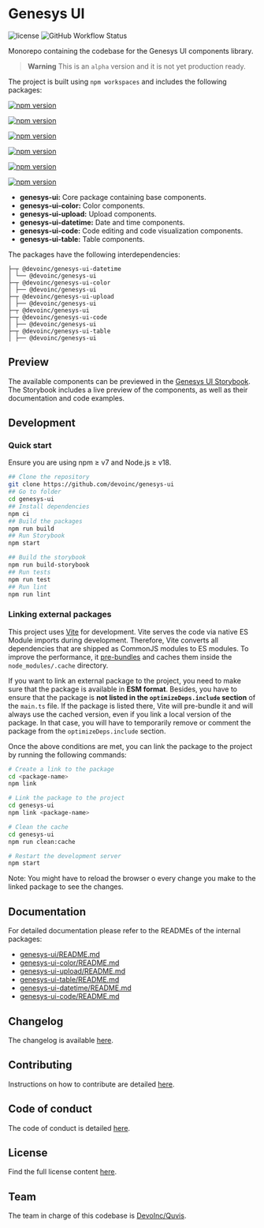 # Genesys UI

![license](https://img.shields.io/github/license/devoinc/genesys-ui)
![GitHub Workflow Status](https://img.shields.io/github/actions/workflow/status/devoinc/genesys-ui/ci.yml)

Monorepo containing the codebase for the Genesys UI components library.

> **Warning**
> This is an `alpha` version and it is not yet production ready.

The project is built using `npm workspaces` and includes the following packages:

[![npm version](https://img.shields.io/npm/v/@devoinc/genesys-ui/latest?label=%40devoinc%2Fgenesys-ui@latest)](https://www.npmjs.com/package/@devoinc/genesys-ui)

[![npm version](https://img.shields.io/npm/v/@devoinc/genesys-ui-color/latest?label=%40devoinc%2Fgenesys-ui-color@latest)](https://www.npmjs.com/package/@devoinc/genesys-ui-color)

[![npm version](https://img.shields.io/npm/v/@devoinc/genesys-ui-upload/latest?label=%40devoinc%2Fgenesys-ui-upload@latest)](https://www.npmjs.com/package/@devoinc/genesys-ui-upload)

[![npm version](https://img.shields.io/npm/v/@devoinc/genesys-ui-datetime/latest?label=%40devoinc%2Fgenesys-ui-datetime@latest)](https://www.npmjs.com/package/@devoinc/genesys-ui-datetime)

[![npm version](https://img.shields.io/npm/v/@devoinc/genesys-ui-code/latest?label=%40devoinc%2Fgenesys-ui-code@latest)](https://www.npmjs.com/package/@devoinc/genesys-ui-code)

[![npm version](https://img.shields.io/npm/v/@devoinc/genesys-ui-table/latest?label=%40devoinc%2Fgenesys-ui-table@latest)](https://www.npmjs.com/package/@devoinc/genesys-ui-table)

- **genesys-ui:** Core package containing base components.
- **genesys-ui-color:** Color components.
- **genesys-ui-upload:** Upload components.
- **genesys-ui-datetime:** Date and time components.
- **genesys-ui-code:** Code editing and code visualization components.
- **genesys-ui-table:** Table components.

The packages have the following interdependencies:

```
├─┬ @devoinc/genesys-ui-datetime
│ └── @devoinc/genesys-ui
├─┬ @devoinc/genesys-ui-color
│ ├── @devoinc/genesys-ui
├─┬ @devoinc/genesys-ui-upload
│ ├── @devoinc/genesys-ui
├─┬ @devoinc/genesys-ui
├─┬ @devoinc/genesys-ui-code
│ ├── @devoinc/genesys-ui
├─┬ @devoinc/genesys-ui-table
│ ├── @devoinc/genesys-ui
```

## Preview

The available components can be previewed in the [Genesys UI Storybook](https://devoinc.github.io/genesys-ui/).
The Storybook includes a live preview of the components, as well as their documentation and code examples.

## Development

### Quick start

Ensure you are using npm &ge; v7 and Node.js &ge; v18.

```sh
## Clone the repository
git clone https://github.com/devoinc/genesys-ui
## Go to folder
cd genesys-ui
## Install dependencies
npm ci
## Build the packages
npm run build
## Run Storybook
npm start

## Build the storybook
npm run build-storybook
## Run tests
npm run test
## Run lint
npm run lint
```

### Linking external packages

This project uses [Vite](https://vitejs.dev/) for development. Vite serves the code via native
ES Module imports during development. Therefore, Vite converts all dependencies that are shipped
as CommonJS modules to ES modules. To improve the performance, it
[pre-bundles](https://vitejs.dev/guide/dep-pre-bundling.html) and caches them
inside the `node_modules/.cache` directory.

If you want to link an external package to the project, you need to make sure that the package is available in **ESM format**. Besides, you have to ensure that the package is **not listed in the `optimizeDeps.include` section** of the `main.ts` file. If the package is listed there, Vite will pre-bundle it and will always use the cached version, even if you link a local version of the package. In that case, you will have to temporarily remove or comment the package from the `optimizeDeps.include` section.

Once the above conditions are met, you can link the package to the project by running the following commands:

```sh
# Create a link to the package
cd <package-name>
npm link

# Link the package to the project
cd genesys-ui
npm link <package-name>

# Clean the cache 
cd genesys-ui
npm run clean:cache

# Restart the development server
npm start

```

Note: You might have to reload the browser o every change you make to the linked package to see the changes.


## Documentation

For detailed documentation please refer to the READMEs of the internal packages:

- [genesys-ui/README.md](./packages/core/README.md)
- [genesys-ui-color/README.md](./packages/color/README.md)
- [genesys-ui-upload/README.md](./packages/upload/README.md)
- [genesys-ui-table/README.md](./packages/table/README.md)
- [genesys-ui-datetime/README.md](./packages/datetime/README.md)
- [genesys-ui-code/README.md](./packages/code/README.md)

## Changelog

The changelog is available [here](./CHANGELOG.md).

## Contributing

Instructions on how to contribute are detailed [here](./CONTRIBUTING.md).

## Code of conduct

The code of conduct is detailed [here](CODE_OF_CONDUCT.md).

## License

Find the full license content [here](LICENSE).

## Team

The team in charge of this codebase is [DevoInc/Quvis](https://github.com/orgs/DevoInc/teams/quvis).

